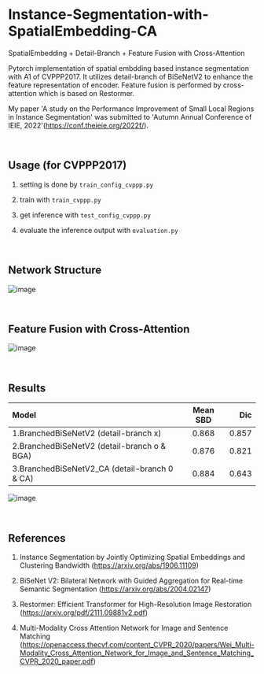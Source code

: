 # Instance-Segmentation-with-SpatialEmbedding-CA

SpatialEmbedding + Detail-Branch + Feature Fusion with Cross-Attention

Pytorch implementation of spatial embdding based instance segmentation with A1 of CVPPP2017. It utilizes detail-branch of BiSeNetV2 to enhance the feature representation of encoder. Feature fusion is performed by cross-attention which is based on Restormer.

My paper 'A study on the Performance Improvement of Small Local Regions in Instance Segmentation' was submitted to 'Autumn Annual Conference of IEIE, 2022'(https://conf.theieie.org/2022f/).

<br/>

## Usage (for CVPPP2017)

1. setting is done by `train_config_cvppp.py`

2. train with `train_cvppp.py`

3. get inference with `test_config_cvppp.py` 

4. evaluate the inference output with `evaluation.py`

<br/>

## Network Structure

![image](https://user-images.githubusercontent.com/44194558/197445082-d25771b4-e4e7-49a9-bef3-8f81e6f8c524.png)

<br/>

## Feature Fusion with Cross-Attention

![image](https://user-images.githubusercontent.com/44194558/197445229-ca8d0c57-8ca2-42d3-af04-1e9ab0f807dc.png)

<br/>

## Results

| Model | Mean SBD | Dic | 
| :----------- | :------------: | ------------: | 
|1.BranchedBiSeNetV2 (detail-branch x) | 0.868 | 0.857 |  
|2.BranchedBiSeNetV2 (detail-branch o & BGA) | 0.876 | 0.821 |
|3.BranchedBiSeNetV2_CA (detail-branch 0 & CA) | 0.884 | 0.643 |  

![image](https://user-images.githubusercontent.com/44194558/197446790-c94bbf6c-03fe-416c-8bd1-a520c354dd56.png)

<br/>


## References

1. Instance Segmentation by Jointly Optimizing Spatial Embeddings and Clustering Bandwidth (https://arxiv.org/abs/1906.11109)

2. BiSeNet V2: Bilateral Network with Guided Aggregation for Real-time Semantic Segmentation (https://arxiv.org/abs/2004.02147)

3. Restormer: Efficient Transformer for High-Resolution Image Restoration (https://arxiv.org/pdf/2111.09881v2.pdf)

4. Multi-Modality Cross Attention Network for Image and Sentence Matching (https://openaccess.thecvf.com/content_CVPR_2020/papers/Wei_Multi-Modality_Cross_Attention_Network_for_Image_and_Sentence_Matching_CVPR_2020_paper.pdf)
